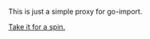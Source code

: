 This is just a simple proxy for go-import.

[Take it for a spin.](https://go.mukunda.com/go.mukunda.com)